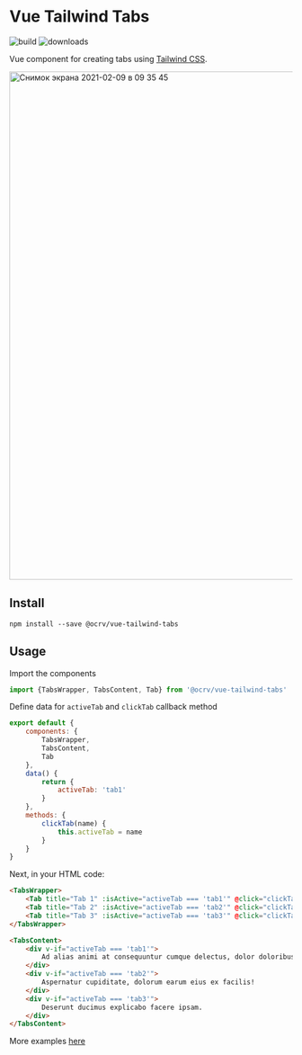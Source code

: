 # Vue Tailwind Tabs

![build](https://github.com/OCRVblockchain/vue-tailwind-tabs/workflows/build/badge.svg)
![downloads](https://img.shields.io/npm/dw/@ocrv/vue-tailwind-tabs)

Vue component for creating tabs using [Tailwind CSS](https://tailwindcss.com).

<img width="904" alt="Снимок экрана 2021-02-09 в 09 35 45" src="https://user-images.githubusercontent.com/18230071/107325105-3b858700-6aba-11eb-9a49-3c228db661ec.png">

## Install

```
npm install --save @ocrv/vue-tailwind-tabs
```

## Usage

Import the components

```js
import {TabsWrapper, TabsContent, Tab} from '@ocrv/vue-tailwind-tabs'
```

Define data for ```activeTab``` and ```clickTab``` callback method

```js
export default {
    components: {
        TabsWrapper,
        TabsContent,
        Tab
    },
    data() {
        return {
            activeTab: 'tab1'
        }
    },
    methods: {
        clickTab(name) {
            this.activeTab = name
        }
    }
}
```

Next, in your HTML code:

```html
<TabsWrapper>
    <Tab title="Tab 1" :isActive="activeTab === 'tab1'" @click="clickTab('tab1')" />
    <Tab title="Tab 2" :isActive="activeTab === 'tab2'" @click="clickTab('tab2')" />
    <Tab title="Tab 3" :isActive="activeTab === 'tab3'" @click="clickTab('tab3')" />
</TabsWrapper>

<TabsContent>
    <div v-if="activeTab === 'tab1'">
        Ad alias animi at consequuntur cumque delectus, dolor doloribus illum in, odit porro quasi.
    </div>
    <div v-if="activeTab === 'tab2'">
        Aspernatur cupiditate, dolorum earum eius ex facilis!
    </div>
    <div v-if="activeTab === 'tab3'">
        Deserunt ducimus explicabo facere ipsam.
    </div>
</TabsContent>
```

More examples [here](https://github.com/OCRVblockchain/vue-tailwind-tabs/blob/main/src/components/Example.vue)
